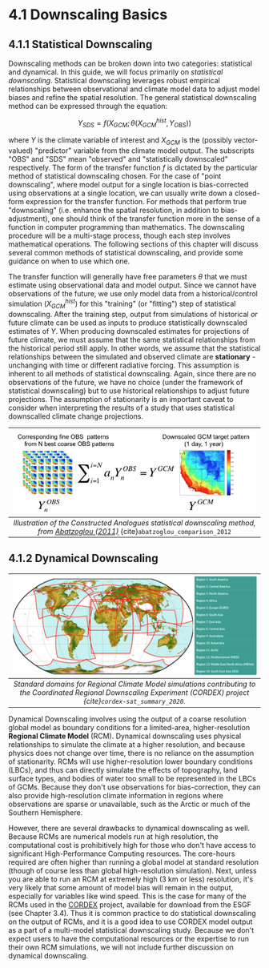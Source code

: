 # 4.1 Downscaling Basics

## 4.1.1 Statistical Downscaling
Downscaling methods can be broken down into two categories: statistical and dynamical. In this guide, we will focus primarily on *statistical downscaling*. Statistical downscaling leverages robust empirical relationships between observational and climate model data to adjust model biases and refine the spatial resolution. The general statistical downscaling method can be expressed through the equation:

$$Y_{SDS} = f(X_{GCM} ; \theta(X_{GCM}^{hist}, Y_{OBS}))$$

where $Y$ is the climate variable of interest and $X_{GCM}$ is the (possibly vector-valued) "predictor" variable from the climate model output. The subscripts "OBS" and "SDS" mean "observed" and "statistically downscaled" respectively. The form of the transfer function $f$ is dictated by the particular method of statistical downscaling chosen. For the case of "point downscaling", where model output for a single location is bias-corrected using observations at a single location, we can usually write down a closed-form expression for the transfer function. For methods that perform true "downscaling" (i.e. enhance the spatial resolution, in addition to bias-adjustment), one should think of the transfer function more in the sense of a function in computer programming than mathematics. The downscaling procedure will be a multi-stage process, though each step involves mathematical operations. The following sections of this chapter will discuss several common methods of statistical downscaling, and provide some guidance on when to use which one.

The transfer function will generally have free parameters $\theta$ that we must estimate using observational data and model output. Since we cannot have observations of the future, we use only model data from a historical/control simulation ($X_{GCM}^{hist}$) for this "training" (or "fitting") step of statistical downscaling. After the training step, output from simulations of historical *or* future climate can be used as inputs to produce statistically downscaled estimates of $Y$. When producing downscaled estimates for projections of future climate, we must assume that the same statistical relationships from the historical period still apply. In other words, we assume that the statistical relationships between the simulated and observed climate are **stationary** - unchanging with time or different radiative forcing. This assumption is inherent to all methods of statistical downscaling. Again, since there are no observations of the future, we have no choice (under the framework of statistical downscaling) but to use historical relationships to adjust future projections. The assumption of stationarity is an important caveat to consider when interpreting the results of a study that uses statistical downscalled climate change projections.

|![](./figures/ConstructedAnalogs2.jpeg)|
|:--:|
|*Illustration of the Constructed Analogues statistical downscaling method, from [Abatzoglou (2011)](https://climate.northwestknowledge.net/MACA/MACAmethod.php)* {cite}`abatzoglou_comparison_2012`|


## 4.1.2 Dynamical Downscaling

|![](./figures/cordex_domains.png)|
|:--:|
|*Standard domains for Regional Climate Model simulations contributing to the Coordinated Regional Downscaling Experiment (CORDEX) project {cite}`cordex-sat_summary_2020`.*|

Dynamical Downscaling involves using the output of a coarse resolution global model as boundary conditions for a limited-area, higher-resolution **Regional Climate Model** (RCM). Dynamical downscaling uses physical relationships to simulate the climate at a higher resolution, and because physics does not change over time, there is no reliance on the assumption of stationarity. RCMs will use higher-resolution lower boundary conditions (LBCs), and thus can directly simulate the effects of topography, land surface types, and bodies of water too small to be represented in the LBCs of GCMs. Because they don't use observations for bias-correction, they can also provide high-resolution climate information in regions where observations are sparse or unavailable, such as the Arctic or much of the Southern Hemisphere.

However, there are several drawbacks to dynamical downscaling as well. Because RCMs are numerical models run at high resolution, the computational cost is prohibitively high for those who don't have access to significant High-Performance Computing resources. The core-hours required are often higher than running a global model at standard resolution (though of course less than global high-resolution simulation). Next, unless you are able to run an RCM at extremely high (3 km or less) resolution, it's very likely that some amount of model bias will remain in the output, especially for variables like wind speed. This is the case for many of the RCMs used in the [CORDEX](https://cordex.org/) project, available for download from the ESGF (see Chapter 3.4). Thus it is common practice to do statistical downscaling on the output of RCMs, and it is a good idea to use CORDEX model output as a part of a multi-model statistical downscaling study. Because we don't expect users to have the computational resources or the expertise to run their own RCM simulations, we will not include further discussion on dynamical downscaling.